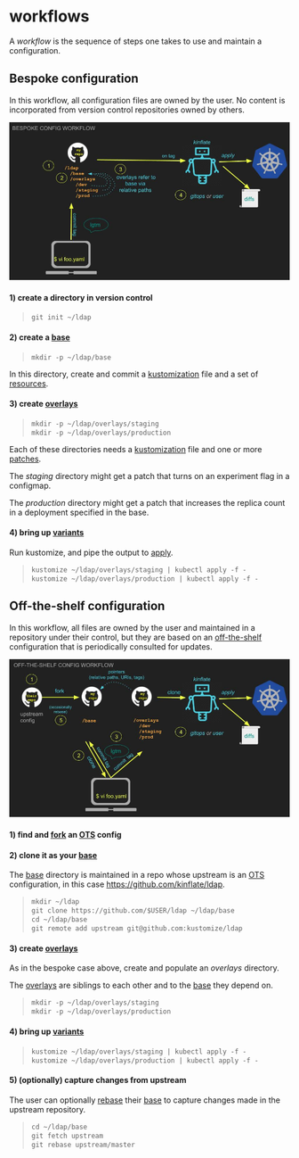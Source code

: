[OTS]: glossary.md#off-the-shelf
[apply]: glossary.md#apply
[applying]: glossary.md#apply
[base]: glossary.md#base
[fork]: https://guides.github.com/activities/forking/
[variants]: glossary.md#variant
[kustomization]: glossary.md#kustomization
[off-the-shelf]: glossary.md#off-the-shelf
[overlays]: glossary.md#overlay
[patch]: glossary.md#patch
[patches]: glossary.md#patch
[rebase]: https://git-scm.com/docs/git-rebase
[resources]: glossary.md#resources
[workflowBespoke]: workflowBespoke.jpg
[workflowOts]: workflowOts.jpg

# workflows

A _workflow_ is the sequence of steps one takes to
use and maintain a configuration.

## Bespoke configuration

In this workflow, all configuration files are owned by
the user.  No content is incorporated from version
control repositories owned by others.

![bespoke config workflow image][workflowBespoke]

#### 1) create a directory in version control

> ```
> git init ~/ldap
> ```

#### 2) create a [base]

> ```
> mkdir -p ~/ldap/base
> ```

In this directory, create and commit a [kustomization]
file and a set of [resources].

#### 3) create [overlays]

> ```
> mkdir -p ~/ldap/overlays/staging
> mkdir -p ~/ldap/overlays/production
> ```

Each of these directories needs a [kustomization]
file and one or more [patches].

The _staging_ directory might get a patch
that turns on an experiment flag in a configmap.

The _production_ directory might get a patch
that increases the replica count in a deployment
specified in the base.

#### 4) bring up [variants]

Run kustomize, and pipe the output to [apply].

> ```
> kustomize ~/ldap/overlays/staging | kubectl apply -f -
> kustomize ~/ldap/overlays/production | kubectl apply -f -
> ```


## Off-the-shelf configuration

In this workflow, all files are owned by the user and
maintained in a repository under their control, but
they are based on an [off-the-shelf] configuration that
is periodically consulted for updates.


![off-the-shelf config workflow image][workflowOts]

#### 1) find and [fork] an [OTS] config

#### 2) clone it as your [base]

The [base] directory is maintained in a repo whose
upstream is an [OTS] configuration, in this case
https://github.com/kinflate/ldap.

> ```
> mkdir ~/ldap
> git clone https://github.com/$USER/ldap ~/ldap/base
> cd ~/ldap/base
> git remote add upstream git@github.com:kustomize/ldap
> ```

#### 3) create [overlays]

As in the bespoke case above, create and populate
an _overlays_ directory.

The [overlays] are siblings to each other and to the
[base] they depend on.

> ```
> mkdir -p ~/ldap/overlays/staging
> mkdir -p ~/ldap/overlays/production
> ```


#### 4) bring up [variants]

> ```
> kustomize ~/ldap/overlays/staging | kubectl apply -f -
> kustomize ~/ldap/overlays/production | kubectl apply -f -
> ```

#### 5) (optionally) capture changes from upstream

The user can optionally [rebase] their [base] to
capture changes made in the upstream repository.

> ```
> cd ~/ldap/base
> git fetch upstream
> git rebase upstream/master
> ```
